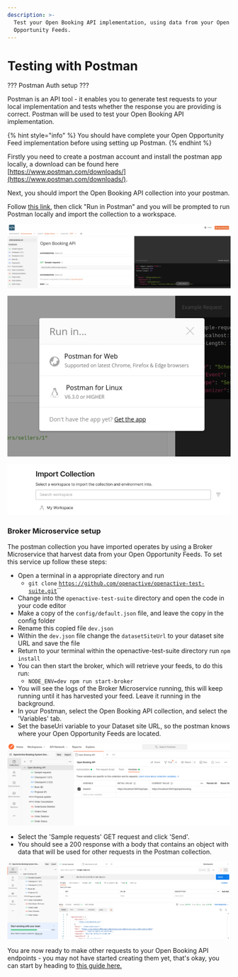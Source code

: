 ```yaml
---
description: >-
  Test your Open Booking API implementation, using data from your Open
  Opportunity Feeds.
---
```


# Testing with Postman

??? Postman Auth setup ???

Postman is an API tool - it enables you to generate test requests to your local implementation and tests whether the response you are providing is correct. Postman will be used to test your Open Booking API implementation.&#x20;

{% hint style="info" %}
You should have complete your Open Opportunity Feed implementation before using setting up Postman.
{% endhint %}

Firstly you need to create a postman account and install the postman app locally, a download can be found here [https://www.postman.com/downloads/](https://www.postman.com/downloads/).

Next, you should import the Open Booking API collection into your postman.

Follow [this link](https://documenter.getpostman.com/view/21015180/Uz5DqdCf), then click "Run in Postman" and you will be prompted to run Postman locally and import the collection to a workspace.

![](<../../.gitbook/assets/Screenshot from 2022-06-01 10-09-20.png>)

![](<../../.gitbook/assets/Screenshot from 2022-06-01 10-10-21.png>)



![](<../../.gitbook/assets/Screenshot from 2022-06-01 10-10-58.png>)



### Broker Microservice setup

The postman collection you have imported operates by using a Broker Microservice that harvest data from your Open Opportunity Feeds. To set this service up follow these steps:&#x20;

* Open a terminal in a appropriate directory and run&#x20;
  * `git clone` [`https://github.com/openactive/openactive-test-suite.git`](https://github.com/openactive/openactive-test-suite.git)``
* Change into the `openactive-test-suite` directory and open the code in your code editor
* Make a copy of the `config/default.json` file, and leave the copy in the config folder
* Rename this copied file `dev.json`
* Within the `dev.json` file change the `datasetSiteUrl` to your dataset site URL and save the file
* Return to your terminal within the openactive-test-suite directory run `npm install`
* You can then start the broker, which will retrieve your feeds, to do this run:
  * `NODE_ENV=dev npm run start-broker`
* You will see the logs of the Broker Microservice running, this will keep running until it has harvested your feed. Leave it running in the background.
* In your Postman, select the Open Booking API collection, and select the 'Variables' tab.&#x20;
* Set the baseUri variable to your Dataset site URL, so the postman knows where your Open Opportunity Feeds are located.&#x20;

![](<../../.gitbook/assets/Screenshot from 2022-06-01 10-53-59.png>)

* Select the 'Sample requests' GET request and click 'Send'.&#x20;
* You should see a 200 response with a body that contains an object with data that will be used for other requests in the Postman collection.

![](<../../.gitbook/assets/Screenshot from 2022-06-01 10-55-51.png>)

You are now ready to make other requests to your Open Booking API endpoints - you may not have started creating them yet, that's okay, you can start by heading to [this guide here.](../../required-features-guides/simple-booking/)
